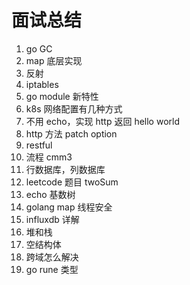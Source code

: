 # 面试总结

1. go GC
2. map 底层实现
3. 反射
4. iptables
5. go module 新特性
6. k8s 网络配置有几种方式
7. 不用 echo，实现 http 返回 hello world
8. http 方法 patch option
9. restful
10. 流程 cmm3
11. 行数据库，列数据库
12. leetcode 题目 twoSum
13. echo 基数树
14. golang map 线程安全
15. influxdb 详解
16. 堆和栈
17. 空结构体
18. 跨域怎么解决
19. go rune 类型
